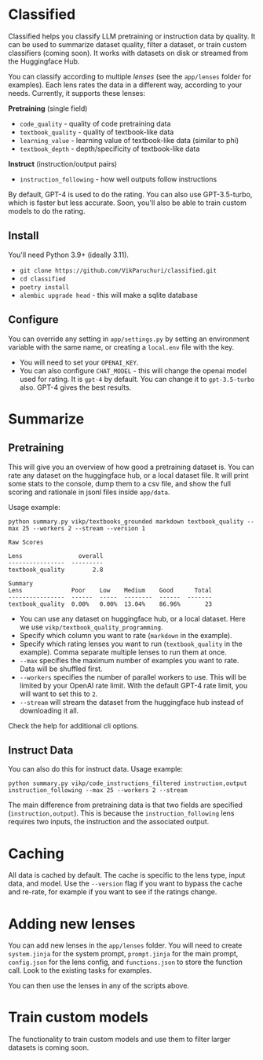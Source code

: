 # Classified

Classified helps you classify LLM pretraining or instruction data by quality.  It can be used to summarize dataset quality, filter a dataset, or train custom classifiers (coming soon). It works with datasets on disk or streamed from the Huggingface Hub.

You can classify according to multiple *lenses* (see the `app/lenses` folder for examples).  Each lens rates the data in a different way, according to your needs. Currently, it supports these lenses:

**Pretraining** (single field)
- `code_quality` - quality of code pretraining data
- `textbook_quality` - quality of textbook-like data
- `learning_value` - learning value of textbook-like data (similar to phi)
- `textbook_depth` - depth/specificity of textbook-like data

**Instruct** (instruction/output pairs)
- `instruction_following` - how well outputs follow instructions

By default, GPT-4 is used to do the rating.  You can also use GPT-3.5-turbo, which is faster but less accurate.  Soon, you'll also be able to train custom models to do the rating.

## Install

You'll need Python 3.9+ (ideally 3.11).

- `git clone https://github.com/VikParuchuri/classified.git`
- `cd classified`
- `poetry install`
- `alembic upgrade head` - this will make a sqlite database

## Configure

You can override any setting in `app/settings.py` by setting an environment variable with the same name, or creating a `local.env` file with the key.

- You will need to set your `OPENAI_KEY`.
- You can also configure `CHAT_MODEL` - this will change the openai model used for rating.  It is `gpt-4` by default.  You can change it to `gpt-3.5-turbo` also.  GPT-4 gives the best results.

# Summarize

## Pretraining

This will give you an overview of how good a pretraining dataset is.  You can rate any dataset on the huggingface hub, or a local dataset file.  It will print some stats to the console, dump them to a csv file, and show the full scoring and rationale in jsonl files inside `app/data`.

Usage example:

`python summary.py vikp/textbooks_grounded markdown textbook_quality --max 25 --workers 2 --stream --version 1`
    
    Raw Scores
    
    Lens                overall
    ----------------  ---------
    textbook_quality        2.8
    
    Summary
    Lens              Poor    Low    Medium    Good      Total
    ----------------  ------  -----  --------  ------  -------
    textbook_quality  0.00%   0.00%  13.04%    86.96%       23


- You can use any dataset on huggingface hub, or a local dataset.  Here we use `vikp/textbook_quality_programming`.
- Specify which column you want to rate (`markdown` in the example).
- Specify which rating lenses you want to run (`textbook_quality` in the example). Comma separate multiple lenses to run them at once.
- `--max` specifies the maximum number of examples you want to rate.  Data will be shuffled first.
- `--workers` specifies the number of parallel workers to use.  This will be limited by your OpenAI rate limit.  With the default GPT-4 rate limit, you will want to set this to `2`.
- `--stream` will stream the dataset from the huggingface hub instead of downloading it all.

Check the help for additional cli options.

## Instruct Data

You can also do this for instruct data.  Usage example:

`python summary.py vikp/code_instructions_filtered instruction,output instruction_following --max 25 --workers 2 --stream`

The main difference from pretraining data is that two fields are specified (`instruction,output`).  This is because the `instruction_following` lens requires two inputs, the instruction and the associated output.

# Caching

All data is cached by default.  The cache is specific to the lens type, input data, and model. Use the `--version` flag if you want to bypass the cache and re-rate, for example if you want to see if the ratings change.

# Adding new lenses

You can add new lenses in the `app/lenses` folder.  You will need to create `system.jinja` for the system prompt, `prompt.jinja` for the main prompt, `config.json` for the lens config, and `functions.json` to store the function call.  Look to the existing tasks for examples.

You can then use the lenses in any of the scripts above.

# Train custom models

The functionality to train custom models and use them to filter larger datasets is coming soon.